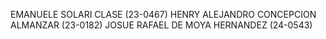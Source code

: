 EMANUELE SOLARI CLASE (23-0467)
HENRY ALEJANDRO CONCEPCION ALMANZAR (23-0182)
JOSUE RAFAEL DE MOYA HERNANDEZ (24-0543)
